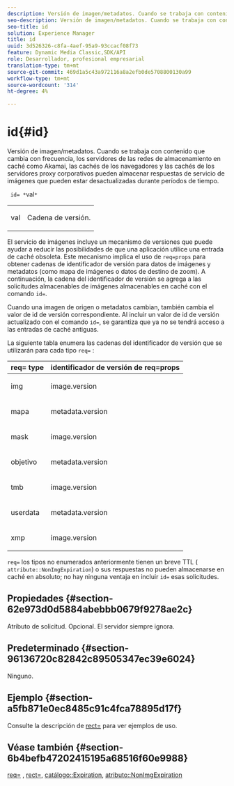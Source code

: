 ```yaml
---
description: Versión de imagen/metadatos. Cuando se trabaja con contenido que cambia con frecuencia, los servidores de las redes de almacenamiento en caché como Akamai, las cachés de los navegadores y las cachés de los servidores proxy corporativos pueden almacenar respuestas de servicio de imágenes que pueden estar desactualizadas durante períodos de tiempo.
seo-description: Versión de imagen/metadatos. Cuando se trabaja con contenido que cambia con frecuencia, los servidores de las redes de almacenamiento en caché como Akamai, las cachés de los navegadores y las cachés de los servidores proxy corporativos pueden almacenar respuestas de servicio de imágenes que pueden estar desactualizadas durante períodos de tiempo.
seo-title: id
solution: Experience Manager
title: id
uuid: 3d526326-c8fa-4aef-95a9-93ccacf08f73
feature: Dynamic Media Classic,SDK/API
role: Desarrollador, profesional empresarial
translation-type: tm+mt
source-git-commit: 469d1a5c43a972116a8a2efb0de5708800130a99
workflow-type: tm+mt
source-wordcount: '314'
ht-degree: 4%

---
```



# id{#id}

Versión de imagen/metadatos. Cuando se trabaja con contenido que cambia con frecuencia, los servidores de las redes de almacenamiento en caché como Akamai, las cachés de los navegadores y las cachés de los servidores proxy corporativos pueden almacenar respuestas de servicio de imágenes que pueden estar desactualizadas durante períodos de tiempo.

` id= *`val`*`

<table id="simpletable_3A6EBDA15B004636804E1ACEF952479A"> 
 <tr class="strow"> 
  <td class="stentry"> <p> <span class="codeph"> <span class="varname"> val  </span> </span> </p> </td> 
  <td class="stentry"> <p>Cadena de versión. </p> </td> 
 </tr> 
</table>

El servicio de imágenes incluye un mecanismo de versiones que puede ayudar a reducir las posibilidades de que una aplicación utilice una entrada de caché obsoleta. Este mecanismo implica el uso de `req=props` para obtener cadenas de identificador de versión para datos de imágenes y metadatos (como mapa de imágenes o datos de destino de zoom). A continuación, la cadena del identificador de versión se agrega a las solicitudes almacenables de imágenes almacenables en caché con el comando `id=`.

Cuando una imagen de origen o metadatos cambian, también cambia el valor de id de versión correspondiente. Al incluir un valor de id de versión actualizado con el comando `id=`, se garantiza que ya no se tendrá acceso a las entradas de caché antiguas.

La siguiente tabla enumera las cadenas del identificador de versión que se utilizarán para cada tipo `req=` :

<table id="table_AE39BEBE18864880BBBF1C4F16785E2D"> 
 <thead> 
  <tr> 
   <th class="entry"> <b> req= type</b> </th> 
   <th class="entry"> <b> identificador de versión de req=props</b> </th> 
  </tr> 
 </thead>
 <tbody> 
  <tr> 
   <td> <p> img </p> </td> 
   <td> <p> image.version </p> </td> 
  </tr> 
  <tr> 
   <td> <p> mapa </p> </td> 
   <td> <p> metadata.version </p> </td> 
  </tr> 
  <tr> 
   <td> <p> mask </p> </td> 
   <td> <p> image.version </p> </td> 
  </tr> 
  <tr> 
   <td> <p> objetivo </p> </td> 
   <td> <p> metadata.version </p> </td> 
  </tr> 
  <tr> 
   <td> <p> tmb </p> </td> 
   <td> <p> image.version </p> </td> 
  </tr> 
  <tr> 
   <td> <p> userdata </p> </td> 
   <td> <p> metadata.version </p> </td> 
  </tr> 
  <tr> 
   <td> <p> xmp </p> </td> 
   <td> <p> image.version </p> </td> 
  </tr> 
 </tbody> 
</table>

`req=` los tipos no enumerados anteriormente tienen un breve TTL (  `attribute::NonImgExpiration`) o sus respuestas no pueden almacenarse en caché en absoluto; no hay ninguna ventaja en incluir  `id=` esas solicitudes.

## Propiedades {#section-62e973d0d5884abebbb0679f9278ae2c}

Atributo de solicitud. Opcional. El servidor siempre ignora.

## Predeterminado {#section-96136720c82842c89505347ec39e6024}

Ninguno.

## Ejemplo {#section-a5fb871e0ec8485c91c4fca78895d17f}

Consulte la descripción de [rect=](../../../../../is-api/http-ref/image-serving-api-ref/c-http-protocol-reference/c-command-reference/r-rect.md#reference-520b90d30b4c4b4692a723e4df6adaf3) para ver ejemplos de uso.

## Véase también {#section-6b4befb47202415195a68516f60e9988}

[req=](../../../../../is-api/http-ref/image-serving-api-ref/c-http-protocol-reference/c-command-reference/r-req/r-req.md#reference-907cdb4a97034db7ad94695f25552e76) ,  [rect=](../../../../../is-api/http-ref/image-serving-api-ref/c-http-protocol-reference/c-command-reference/r-rect.md#reference-520b90d30b4c4b4692a723e4df6adaf3),  [catálogo::Expiration](../../../../../is-api/image-catalog/image-serving-api-ref/c-image-catalog-reference/c-image-svg-data-reference/c-image-data-reference/r-expiration-cat.md#reference-a7afd668ecbb4d2da65d86259aa6a28a),  [atributo::NonImgExpiration](../../../../../is-api/image-catalog/image-serving-api-ref/c-image-catalog-reference/c-attributes-reference/r-nonimgexpiration.md#reference-a8066cd0d24b4ea98100ade4821f1f9d)
